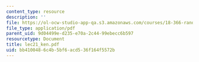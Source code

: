 ```yaml
---
content_type: resource
description: ''
file: https://ol-ocw-studio-app-qa.s3.amazonaws.com/courses/18-366-random-walks-and-diffusion-fall-2006/bb4100486c4b5bf6acd536f164f5572b_lec21_ken.pdf
file_type: application/pdf
parent_uid: 9d04499e-d235-e70a-2c44-99ebecc6b597
resourcetype: Document
title: lec21_ken.pdf
uid: bb410048-6c4b-5bf6-acd5-36f164f5572b
---
```

